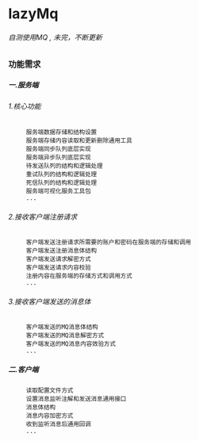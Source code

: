 # lazyMq  
###### 自测使用MQ , 未完，不断更新  
  
### 功能需求  
##### 一.服务端  
###### 1.核心功能  
		 服务端数据存储和结构设置  
		 服务端存储内容读取和更新删除通用工具  
		 服务端同步队列底层实现  
		 服务端异步队列底层实现  
		 待发送队列的结构和逻辑处理  
		 重试队列的结构和逻辑处理  
		 死信队列的结构和逻辑处理  
		 服务端可视化服务工具包  
		 ...
###### 2.接收客户端注册请求  
		 客户端发送注册请求所需要的账户和密码在服务端的存储和调用  
		 客户端发送注册消息体结构  
		 客户端发送请求解密方式  
		 客户端发送请求内容校验  
		 注册内容在服务端的存储方式和调用方式  
		 ...  
###### 3.接收客户端发送的消息体  
		 客户端发送的MQ消息体结构  
		 客户端发送的MQ消息解密方式  
		 客户端发送的MQ消息内容效验方式  
		 ...  
##### 二.客户端  
		 读取配置文件方式  
		 设置消息监听注解和发送消息通用接口  
		 消息体结构  
		 消息内容加密方式  
		 收到监听消息后通用回调  
		 ...  
  
